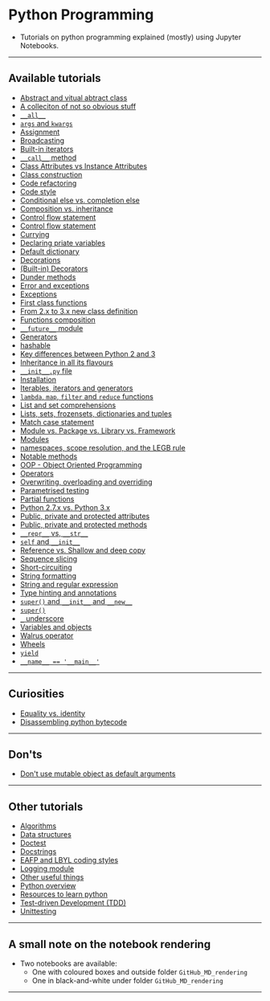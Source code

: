 # Python Programming
- Tutorials on python programming explained (mostly) using Jupyter Notebooks.
***

## Available tutorials
- [Abstract and vitual abtract class](https://github.com/kyaiooiayk/Python-Programming/blob/main/tutorials/GitHub_MD_rendering/Abstract%20and%20virtual%20abstract%20class.ipynb)
- [A colleciton of not so obvious stuff](https://github.com/kyaiooiayk/Python-Programming/blob/main/tutorials/GitHub_MD_rendering/A%20collection%20of%20not-so-obvious%20Python%20stuff.ipynb)
- [`__all__`](https://github.com/kyaiooiayk/Python-Programming/tree/main/tutorials/The%20__all__%20construct)
- [`args` and `kwargs`](https://github.com/kyaiooiayk/Python-Programming/blob/main/tutorials/GitHub_MD_rendering/Args%20and%20kwargs.ipynb)
- [Assignment](https://github.com/kyaiooiayk/Python-Programming/blob/main/tutorials/GitHub_MD_rendering/Assignment.ipynb)
- [Broadcasting](https://github.com/kyaiooiayk/Python-Programming/blob/main/tutorials/GitHub_MD_rendering/Broadcasting.ipynb)
- [Built-in iterators](https://github.com/kyaiooiayk/Python-Programming/blob/main/tutorials/GitHub_MD_rendering/Built-in%20iterators.ipynb)
- [`__call__` method](https://github.com/kyaiooiayk/Python-Programming/blob/main/tutorials/GitHub_MD_rendering/__call__%20method.ipynb)
- [Class Attributes vs Instance Attributes](https://github.com/kyaiooiayk/Python-Programming/blob/main/tutorials/GitHub_MD_rendering/Class%20Attributes%20vs%20Instance%20Attributes.ipynb)
- [Class construction](https://github.com/kyaiooiayk/Python-Programming/blob/main/tutorials/GitHub_MD_rendering/Class%20construction.ipynb)
- [Code refactoring](https://github.com/kyaiooiayk/Python-Programming/blob/main/tutorials/GitHub_MD_rendering/Code%20refactoring.ipynb)
- [Code style](https://github.com/kyaiooiayk/Python-Programming/blob/main/tutorials/Code_style.md)
- [Conditional else vs. completion else](https://github.com/kyaiooiayk/Python-Programming/blob/main/tutorials/GitHub_MD_rendering/conditional%20else%20vs.%20completion%20else.ipynb)
- [Composition vs. inheritance](https://github.com/kyaiooiayk/Python-Programming/blob/main/tutorials/Composition%20vs.%20inheritance.ipynb")
- [Control flow statement](https://github.com/kyaiooiayk/Python-Programming/blob/main/tutorials/GitHub_MD_rendering/Control%20flow%20statements.ipynb)
- [Control flow statement](https://github.com/kyaiooiayk/Python-Programming/blob/main/tutorials/GitHub_MD_rendering/Currying.ipynb)
- [Currying](https://github.com/kyaiooiayk/Python-Programming/blob/main/tutorials/GitHub_MD_rendering/Data%20structure%20stacks%2C%20queues%2C%20linked%20list.ipynb) 
- [Declaring priate variables](https://github.com/kyaiooiayk/Python-Programming/blob/main/tutorials/GitHub_MD_rendering/Declaring%20private%20variables.ipynb)
- [Default dictionary](https://github.com/kyaiooiayk/Python-Programming/blob/main/tutorials/GitHub_MD_rendering/default_dictionary.ipynb)
- [Decorations](https://github.com/kyaiooiayk/Python-Programming/tree/main/tutorials/Decorations/GitHub_MD_rendering)
- [(Built-in) Decorators](https://github.com/kyaiooiayk/Python-Programming/tree/main/tutorials/Built-in%20Decorators/GitHub_MD_rendering)
- [Dunder methods](https://github.com/kyaiooiayk/Python-Programming/blob/main/tutorials/GitHub_MD_rendering/Dunder%20methods.ipynb)
- [Error and exceptions](https://github.com/kyaiooiayk/Python-Programming/blob/main/tutorials/GitHub_MD_rendering/Errors%20and%20exceptions.ipynb)
- [Exceptions](https://github.com/kyaiooiayk/Python-Programming/blob/main/tutorials/Exceptions/GitHub_MD_rendering/Exceptions.ipynb)
- [First class functions](https://github.com/kyaiooiayk/Python-Programming/blob/main/tutorials/GitHub_MD_rendering/First%20class%20functions.ipynb)
- [From 2.x to 3.x new class definition](https://github.com/kyaiooiayk/Python-Programming/blob/main/tutorials/GitHub_MD_rendering/From%202.x%20to%203.x%20new%20class%20definition.ipynb)
- [Functions composition](https://github.com/kyaiooiayk/Python-Programming/blob/main/tutorials/GitHub_MD_rendering/Function%20composition.ipynb)
- [`__future__` module](https://github.com/kyaiooiayk/Python-Programming/blob/main/tutorials/GitHub_MD_rendering/The%20__future__%20module.ipynb)
- [Generators](https://github.com/kyaiooiayk/Python-Programming/blob/main/tutorials/GitHub_MD_rendering/Generators.ipynb)
- [hashable](https://github.com/kyaiooiayk/Python-Programming/blob/main/tutorials/GitHub_MD_rendering/hashable.ipynb)
- [Key differences between Python 2 and 3](https://github.com/kyaiooiayk/Python-Programming/blob/main/tutorials/GitHub_MD_rendering/Key%20differences%20between%20Python%202%20and%203.ipynb)
- [Inheritance in all its flavours](https://github.com/kyaiooiayk/Python-Programming/blob/main/tutorials/GitHub_MD_rendering/Inheritance%20in%20all%20its%20flavours.ipynb)
- [`__init__.py` file](https://github.com/kyaiooiayk/Python-Programming/tree/main/tutorials/Introduction%20to%20__init__.py)
- [Installation](https://github.com/kyaiooiayk/Python-Programming/tree/main/tutorials/Installation.md)
- [Iterables, iterators and generators](https://github.com/kyaiooiayk/Python-Programming/blob/main/tutorials/GitHub_MD_rendering/Iterables%2C%20Iterators%20and%20Generators.ipynb)
- [`lambda`, `map`, `filter` and `reduce` functions](https://github.com/kyaiooiayk/Python-Programming/blob/main/tutorials/GitHub_MD_rendering/Lambda%2C%20map%2C%20filter%20and%20reduce%20functions.ipynb)
- [List and set comprehensions](https://github.com/kyaiooiayk/Python-Programming/blob/main/tutorials/GitHub_MD_rendering/List%20and%20set%20comprehensions.ipynb)
- [Lists, sets, frozensets, dictionaries and tuples](https://github.com/kyaiooiayk/Python-Programming/blob/main/tutorials/GitHub_MD_rendering/Lists%2C%20sets%2C%20frozensets%2C%20dictionaries%20and%20tuples.ipynb)
- [Match case statement](https://github.com/kyaiooiayk/Python-Programming/blob/main/tutorials/GitHub_MD_rendering/Match%20case%20statement.ipynb)
- [Module vs. Package vs. Library vs. Framework](https://github.com/kyaiooiayk/Python-Programming/blob/main/tutorials/modules_packages_libraries_frameworks.md)
- [Modules](https://github.com/kyaiooiayk/Python-Programming/blob/main/tutorials/modules/GitHub_MD_rendering/Modules.ipynb)
- [namespaces, scope resolution, and the LEGB rule](https://github.com/kyaiooiayk/Python-Programming/blob/main/tutorials/GitHub_MD_rendering/Namespaces%2C%20scope%20resolution%2C%20and%20the%20LEGB%20rule.ipynb)
- [Notable methods](https://github.com/kyaiooiayk/Python-Programming/tree/main/tutorials/Notable_methods_in_python)
- [OOP - Object Oriented Programming](https://github.com/kyaiooiayk/Python-Programming/blob/main/tutorials/GitHub_MD_rendering/Object-Oriented%20Programming%20(OOP)%20in%20Python.ipynb)
- [Operators](https://github.com/kyaiooiayk/Python-Programming/blob/main/tutorials/GitHub_MD_rendering/Operators.ipynb)
- [Overwriting, overloading and overriding](https://github.com/kyaiooiayk/Python-Programming/blob/main/tutorials/GitHub_MD_rendering/Overwriting%20vs.%20Overloading%20vs.%20Overriding.ipynb)
- [Parametrised testing](https://github.com/kyaiooiayk/Python-Programming/tree/main/tutorials/parametrised_testing)
- [Partial functions](https://github.com/kyaiooiayk/Python-Programming/blob/main/tutorials/GitHub_MD_rendering/Partial%20function.ipynb)
- [Python 2.7.x vs. Python 3.x](https://github.com/kyaiooiayk/Python-Programming/blob/main/tutorials/GitHub_MD_rendering/Python%202.7=.x%20and%20Python%203.x.ipynb)
- [Public, private and protected attributes](https://github.com/kyaiooiayk/Python-Programming/blob/main/tutorials/GitHub_MD_rendering/Public%2C%20Private%2C%20Protected%20attributes.ipynb)
- [Public, private and protected methods](https://github.com/kyaiooiayk/Python-Programming/blob/main/tutorials/GitHub_MD_rendering/Public%2C%20Private%2C%20Protected%20methods.ipynb)
- [`__repr__` vs, `__str__`](https://github.com/kyaiooiayk/Python-Programming/blob/main/tutorials/GitHub_MD_rendering/__repr__%20vs.%20__str__.ipynb)
- [`self` and `__init__`](https://github.com/kyaiooiayk/Python-Programming/blob/main/tutorials/GitHub_MD_rendering/self%20and%20__init__.ipynb)
- [Reference vs. Shallow and deep copy](https://github.com/kyaiooiayk/Python-Programming/blob/main/tutorials/GitHub_MD_rendering/Reference%20vs.%20shallow%20and%20deep%20copy.ipynb)
- [Sequence slicing](https://github.com/kyaiooiayk/Python-Programming/blob/main/tutorials/GitHub_MD_rendering/Sequence%20slicing.ipynb)
- [Short-circuiting](https://github.com/kyaiooiayk/Python-Programming/blob/main/tutorials/GitHub_MD_rendering/Short-circuting.ipynb)
- [String formatting](https://github.com/kyaiooiayk/Python-Programming/blob/main/tutorials/GitHub_MD_rendering/String%20formatting.ipynb)
- [String and regular expression](https://github.com/kyaiooiayk/Python-Programming/blob/main/tutorials/GitHub_MD_rendering/Strings%20and%20regular%20expressions.ipynb)
- [Type hinting and annotations](https://github.com/kyaiooiayk/Python-Programming/blob/main/tutorials/GitHub_MD_rendering/Type%20hinting%20and%20annotations.ipynb)
- [`super()` and `__init__` and `__new__`](https://github.com/kyaiooiayk/Python-Programming/blob/main/tutorials/GitHub_MD_rendering/Super()%20__init__%20and%20__new__.ipynb)
- [`super()`](https://github.com/kyaiooiayk/Python-Programming/blob/main/tutorials/GitHub_MD_rendering/Super().ipynb)
- [`_` underscore](https://github.com/kyaiooiayk/Python-Programming/blob/main/tutorials/GitHub_MD_rendering/Underscore%20(_).ipynb)
- [Variables and objects](https://github.com/kyaiooiayk/Python-Programming/blob/main/tutorials/GitHub_MD_rendering/Variables%20and%20Objects.ipynb)
- [Walrus operator](https://github.com/kyaiooiayk/Python-Programming/blob/main/tutorials/GitHub_MD_rendering/Walrus_operator.ipynb)
- [Wheels](https://github.com/kyaiooiayk/Python-Programming/tree/main/tutorials/python_wheels)
- [`yield`](https://github.com/kyaiooiayk/Python-Programming/blob/main/tutorials/GitHub_MD_rendering/Yield.ipynb)
- [`__name__ == '__main__'`](https://github.com/kyaiooiayk/Python-Programming/tree/main/tutorials/__name__%20%3D%3D%20'__main__')
***

## Curiosities
- [Equality vs. identity](https://github.com/kyaiooiayk/Python-Programming/blob/main/tutorials/GitHub_MD_rendering/Equality%20vs.%20identity.ipynb)
- [Disassembling python bytecode](https://github.com/kyaiooiayk/Python-Programming/blob/main/tutorials/GitHub_MD_rendering/Disassembling%20python%20bytecode.ipynb)
***

## Don'ts
- [Don't use mutable object as default arguments](https://github.com/kyaiooiayk/Python-Programming/blob/main/tutorials/GitHub_MD_rendering/Don't%20use%20mutable%20objects%20as%20default%20arguments.ipynb)
***

## Other tutorials
- [Algorithms](https://github.com/kyaiooiayk/Python-Programming/tree/main/tutorials/Algorithms)
- [Data structures](https://github.com/kyaiooiayk/Python-Programming/tree/main/tutorials/Data-Structures)
- [Doctest](https://github.com/kyaiooiayk/Python-Programming/tree/main/tutorials/Doctest)
- [Docstrings](https://github.com/kyaiooiayk/Python-Programming/blob/main/tutorials/GitHub_MD_rendering/Docstrings.ipynb)
- [EAFP and LBYL coding styles](https://github.com/kyaiooiayk/Python-Programming/blob/main/tutorials/GitHub_MD_rendering/EAFP_and_LBYL_coding_styles.ipynb)
- [Logging module](https://github.com/kyaiooiayk/Python-Programming/blob/main/tutorials/GitHub_MD_rendering/Logging%20module.ipynb)
- [Other useful things](https://github.com/kyaiooiayk/Python-Programming/tree/main/tutorials/Other_useuful_things)
- [Python overview](https://github.com/kyaiooiayk/Python-Programming/blob/main/tutorials/Python_overview.md)
- [Resources to learn python](https://github.com/kyaiooiayk/Python-Programming/blob/main/tutorials/Learning_python.md)
- [Test-driven Development (TDD)](https://github.com/kyaiooiayk/Python-Programming/tree/main/tutorials/Test-driven%20Development%20(TDD))
- [Unittesting](https://github.com/kyaiooiayk/Python-Programming/tree/main/tutorials/Unittesting)
***

## A small note on the notebook rendering
- Two notebooks are available: 
    - One with coloured boxes and outside folder `GitHub_MD_rendering` 
    - One in black-and-white under folder `GitHub_MD_rendering`
***
